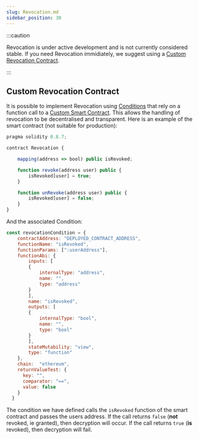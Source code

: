 ```yaml
---
slug: Revocation.md
sidebar_position: 30
---
```


:::caution

Revocation is under active development and is not currently considered stable.
If you need Revocation immidiately, we suggest using a [Custom Revocation Contract](#custom-revocation-contract).

:::

## Custom Revocation Contract

It is possible to implement Revocation using [Conditions](Conditions.md) that rely on a function call to a [Custom Smart Contract](Conditions.md#function-call-of-non-standard-contract).
This allows the handling of revocation to be decentralised and transparent.
Here is an example of the smart contract (not suitable for production):

```js
pragma solidity 0.8.7;

contract Revocation {

    mapping(address => bool) public isRevoked;

    function revoke(address user) public {
        isRevoked[user] = true;
    }

    function unRevoke(address user) public {
        isRevoked[user] = false;
    }
}
```

And the associated Condition:

```js
const revocationCondition = {
    contractAddress: "DEPLOYED_CONTRACT_ADDRESS",
    functionName: "isRevoked",
    functionParams: [":userAddress"],
    functionAbi: {
        inputs: [
        {
            internalType: "address",
            name: "",
            type: "address"
        }
        ],
        name: "isRevoked",
        outputs: [
        {
            internalType: "bool",
            name: "",
            type: "bool"
        }
        ],
        stateMutability: "view",
        type: "function"
    },
    chain:  "ethereum",
    returnValueTest: {
      key: "",
      comparator: "==",
      value: false
    }
  }
```
The condition we have defined calls the `isRevoked` function of the smart contract and passes the users address.
If the call returns `false` (**not** revoked, ie granted), then decryption will occur.
If the call returns `true` (**is** revoked), then decryption will fail.
